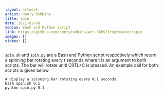 ```yaml
---
layout: artwork
artist: Henry Robbins
title: spin
date: 2021-02-08
medium: Bash and Python script
link: https://github.com/henryrobbins/art-3699/tree/master/spin
images: []
videos: []
---
```

`spin.sh` and `spin.py` are a Bash and Python script respectively which return
a spinning bar rotating every t seconds where t is an argument to both scripts.
The bar will rotate unitl CRTL+C is pressed. An example call for both scripts
is given below.

```
# display a spinning bar rotating every 0.1 seconds
bash spin.sh 0.1
pyhton spin.py 0.1
```
